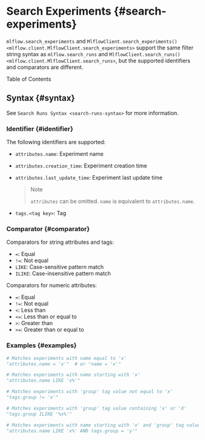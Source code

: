 # Search Experiments {#search-experiments}

`mlflow.search_experiments` and
`MlflowClient.search_experiments() <mlflow.client.MlflowClient.search_experiments>`
support the same filter string syntax as `mlflow.search_runs` and
`MlflowClient.search_runs() <mlflow.client.MlflowClient.search_runs>`,
but the supported identifiers and comparators are different.

<div class="contents" markdown="1" local="" depth="3">

Table of Contents

</div>

## Syntax {#syntax}

See `Search Runs Syntax <search-runs-syntax>` for more information.

### Identifier {#identifier}

The following identifiers are supported:

-   `attributes.name`: Experiment name

-   `attributes.creation_time`: Experiment creation time

-   `attributes.last_update_time`: Experiment last update time

    > <div class="note" markdown="1">
    >
    > <div class="title" markdown="1">
    >
    > Note
    >
    > </div>
    >
    > `attributes` can be omitted. `name` is equivalent to
    > `attributes.name`.
    >
    > </div>

-   `tags.<tag key>`: Tag

### Comparator {#comparator}

Comparators for string attributes and tags:

-   `=`: Equal
-   `!=`: Not equal
-   `LIKE`: Case-sensitive pattern match
-   `ILIKE`: Case-insensitive pattern match

Comparators for numeric attributes:

-   `=`: Equal
-   `!=`: Not equal
-   `<`: Less than
-   `<=`: Less than or equal to
-   `>`: Greater than
-   `>=`: Greater than or equal to

### Examples {#examples}

~~~ python
# Matches experiments with name equal to 'x'
"attributes.name = 'x'"  # or "name = 'x'"

# Matches experiments with name starting with 'x'
"attributes.name LIKE 'x%'"

# Matches experiments with 'group' tag value not equal to 'x'
"tags.group != 'x'"

# Matches experiments with 'group' tag value containing 'x' or 'X'
"tags.group ILIKE '%x%'"

# Matches experiments with name starting with 'x' and 'group' tag value equal to 'y'
"attributes.name LIKE 'x%' AND tags.group = 'y'"
~~~
